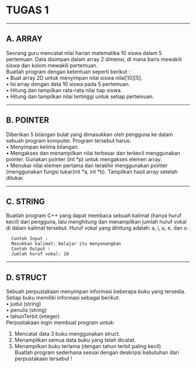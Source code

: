 # TUGAS 1
---
## A. ARRAY
  Seorang guru mencatat nilai harian matematika 10 siswa dalam 5 pertemuan. Data disimpan
  dalam array 2 dimensi, di mana baris mewakili siswa dan kolom mewakili pertemuan.  
  Buatlah program dengan ketentuan seperti berikut :  
  • Buat array 2D untuk menyimpan nilai siswa nilai[10][5].  
  • Isi array dengan data 10 siswa pada 5 pertemuan.  
  • Hitung dan tampilkan rata-rata nilai tiap siswa.  
  • Hitung dan tampilkan nilai tertinggi untuk setiap pertemuan.  

---
## B. POINTER
Diberikan 5 bilangan bulat yang dimasukkan oleh pengguna ke dalam sebuah program
komputer. Program tersebut harus:  
• Menyimpan kelima bilangan.  
• Mengakses dan menampilkan nilai terbesar dan terkecil menggunakan pointer. Gunakan
pointer (int *p) untuk mengakses elemen array.  
• Menukar nilai elemen pertama dan terakhir menggunakan pointer (menggunakan fungsi
tukar(int *a, int *b). Tampilkan hasil array setelah ditukar.  

---
## C. STRING
Buatlah program C++ yang dapat membaca sebuah kalimat (hanya huruf kecil) dari pengguna,
lalu menghitung dan menampilkan jumlah huruf vokal di dalam kalimat tersebut. Huruf vokal
yang dihitung adalah: a, i, u, e, dan o.  

      Contoh Input :  
      Masukkan kalimat: belajar itu menyenangkan
      Contoh Output :
      Jumlah huruf vokal: 10

---
## D. STRUCT
Sebuah perpustakaan menyimpan informasi beberapa buku yang tersedia. Setiap buku memiliki
informasi sebagai berikut:  
• judul (string)  
• penulis (string)  
• tahunTerbit (integer)  
Perpustakaan ingin membuat program untuk:  
1. Mencatat data 3 buku menggunakan struct.  
2. Menampilkan semua data buku yang telah dicatat.  
3. Menampilkan buku terlama (dengan tahun terbit paling kecil).  
Buatlah program sederhana sesuai dengan deskripsi kebutuhan dari perpustakaan tersebut !  
